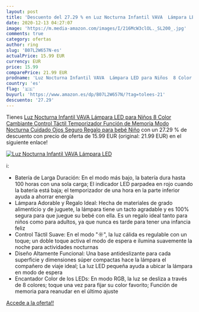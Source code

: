 ```yaml
---
layout: post
title: 'Descuento del 27.29 % en Luz Nocturna Infantil VAVA  Lámpara LED '
date: 2020-12-13 04:27:07
image: 'https://m.media-amazon.com/images/I/216McW3clOL._SL200_.jpg'
comments: true
category: ofertas
author: ring
slug: 'B07L2W657N-es'
actualPrice: 15.99 EUR
currency: EUR
price: 15.99
comparePrice: 21.99 EUR
prodname: 'Luz Nocturna Infantil VAVA  Lámpara LED para Niños  8 Color Cambiante  Control Táctil  Temporizador  Función de Memoria  Modo Nocturna  Cuidado Ojos  Seguro  Regalo para bebé  Niño'
country: 'es'
flag: '🇪🇸'
buyurl: 'https://www.amazon.es/dp/B07L2W657N/?tag=tolees-21'
descuento: '27.29'
---
```


Tienes [Luz Nocturna Infantil VAVA  Lámpara LED para Niños  8 Color Cambiante  Control Táctil  Temporizador  Función de Memoria  Modo Nocturna  Cuidado Ojos  Seguro  Regalo para bebé  Niño](https://www.amazon.es/dp/B07L2W657N/?tag=tolees-21) con un 27.29 % de descuento con precio de oferta de 15.99 EUR (original: 21.99 EUR) en el siguiente enlace!

[![Luz Nocturna Infantil VAVA  Lámpara LED ](https://m.media-amazon.com/images/I/216McW3clOL._SL200_.jpg)](https://www.amazon.es/dp/B07L2W657N/?tag=tolees-21)

ℹ️:

- Batería de Larga Duración: En el modo más bajo, la batería dura hasta 100 horas con una sola carga; El indicador LED parpadea en rojo cuando la batería está baja; el temporizador de una hora en la parte inferior ayuda a ahorrar energía
- Lámpara Adorable y Regalo Ideal: Hecha de materiales de grado alimenticio y de juguete, la lámpara tiene un tacto agradable y es 100% segura para que juegue su bebé con ella. Es un regalo ideal tanto para niños como para adultos, ya que nunca es tarde para tener una infancia feliz
- Control Táctil Suave: En el modo "☼", la luz cálida es regulable con un toque; un doble toque activa el modo de espera e ilumina suavemente la noche para actividades nocturnas
- Diseño Altamente Funcional: Una base antideslizante para cada superficie y dimensiones súper compactas hace la lámpara el compañero de viaje ideal; La luz LED pequeña ayuda a ubicar la lámpara en modo de espera
- Encantador Color de los LEDs: En modo RGB, la luz se desliza a través de 8 colores; toque una vez para fijar su color favorito; Función de memoria para reanudar en el último ajuste

[Accede a la oferta!!](https://www.amazon.es/dp/B07L2W657N/?tag=tolees-21)
